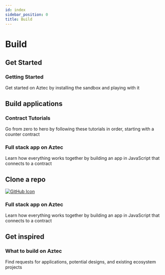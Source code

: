 ```yaml
---
id: index
sidebar_position: 0
title: Build
---
```


# Build

## Get Started

<div className="card-container full-width">
  <Card shadow='tl' link='developers/getting_started'>
    <CardHeader>
      <h3>Getting Started</h3>
    </CardHeader>
    <CardBody>
     Get started on Aztec by installing the sandbox and playing with it
    </CardBody>
  </Card>
</div>

## Build applications

<div className="card-container">
  <Card shadow='tl' link='developers/tutorials/codealong/contract_tutorials/counter_contract'>
    <CardHeader>
      <h3>Contract Tutorials</h3>
    </CardHeader>
    <CardBody>
      Go from zero to hero by following these tutorials in order, starting with a counter contract
    </CardBody>
  </Card>

  <Card shadow='tl' link='developers/tutorials/codealong/js_tutorials/simple_dapp'>
    <CardHeader>
      <h3>Full stack app on Aztec</h3>
    </CardHeader>
    <CardBody>
     Learn how everything works together by building an app in JavaScript that connects to a contract
    </CardBody>
  </Card>
</div>

## Clone a repo

<Card shadow='tl' link='https://github.com/AztecProtocol/aztec-starter'>
  <a href="https://github.com/AztecProtocol/aztec-starter" target="_blank" rel="noopener noreferrer">
    <img
      src="@site/static/img/logos/github_light_mode.svg"
      style={{
        width: '30px',
        height: '30px',
        marginLeft: '8px',
        paddingLeft: '8px',
        paddingTop: '10px'
      }}
      alt="GitHub Icon"
    />
  </a>
  <CardHeader>
    <h3>Full stack app on Aztec</h3>
  </CardHeader>
  <CardBody>
    Learn how everything works together by building an app in JavaScript that connects to a contract
  </CardBody>
</Card>

## Get inspired

<div className="card-container full-width">
  <Card shadow='tl' link='/developers/inspiration'>
    <CardHeader>
      <h3>What to build on Aztec</h3>
    </CardHeader>
    <CardBody>
      Find requests for applications, potential designs, and existing ecosystem projects
    </CardBody>
  </Card>
</div>
